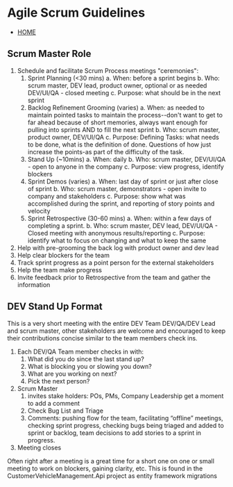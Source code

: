 ﻿# Agile Scrum Guidelines

- [HOME](ReadMe.md)

## Scrum Master Role
1. Schedule and facilitate Scrum Process meetings "ceremonies":
	1. Sprint Planning (<30 mins)
		a. When: before a sprint begins
		b. Who: scrum master, DEV lead, product owner, optional or as needed DEV/UI/QA - closed meeting
		c. Purpose: what should be in the next sprint
	1. Backlog Refinement Grooming (varies)
		a. When: as needed to maintain pointed tasks to maintain the process--don't want to get to far ahead because of short memories, always want enough for pulling into sprints AND to fill the next sprint
		b. Who: scrum master, product owner, DEV/UI/QA
		c. Purpose: Defining Tasks: what needs to be done, what is the definition of done. Questions of how just increase the points-as part of the difficulty of the task.
	1. Stand Up (~10mins)
		a. When: daily
		b. Who: scrum master, DEV/UI/QA - open to anyone in the company
		c. Purpose: view progress, identify blockers
	1. Sprint Demos (varies)
		a. When: last day of sprint or just after close of sprint
		b. Who: scrum master, demonstrators - open invite to company and stakeholders
		c. Purpose: show what was accomplished during the sprint, and reporting of story points and velocity
	1. Sprint Retrospective (30-60 mins)
		a. When: within a few days of completing a sprint.
		b. Who: scrum master, DEV lead, DEV/UI/QA - Closed meeting with anonymous results/reporting
		c. Purpose: identify what to focus on changing and what to keep the same
1. Help with pre-grooming the back log with product owner and dev lead
1. Help clear blockers for the team
1. Track sprint progress as a point person for the external stakeholders
1. Help the team make progress 
1. Invite feedback prior to Retrospective from the team and gather the information

## DEV Stand Up Format
This is a very short meeting with the entire DEV Team DEV/QA/DEV Lead and scrum master, other stakeholders are welcome and encouraged to keep their contributions concise similar to the team members check ins.

1. Each DEV/QA Team member checks in with:
   1. What did you do since the last stand up?
   1. What is blocking you or slowing you down?
   1. What are you working on next?
   1. Pick the next person?
1. Scrum Master 
   1. invites stake holders: POs, PMs, Company Leadership get a moment to add a comment
   1. Check Bug List and Triage
   1. Comments: pushing flow for the team, facilitating “offline” meetings, checking sprint progress, checking bugs being triaged and added to sprint or backlog, team decisions to add stories to a sprint in progress.
1. Meeting closes

Often right after a meeting is a great time for a short one on one or small meeting to work on blockers, gaining clarity, etc.
This is found in the CustomerVehicleManagement.Api project as entity framework migrations
